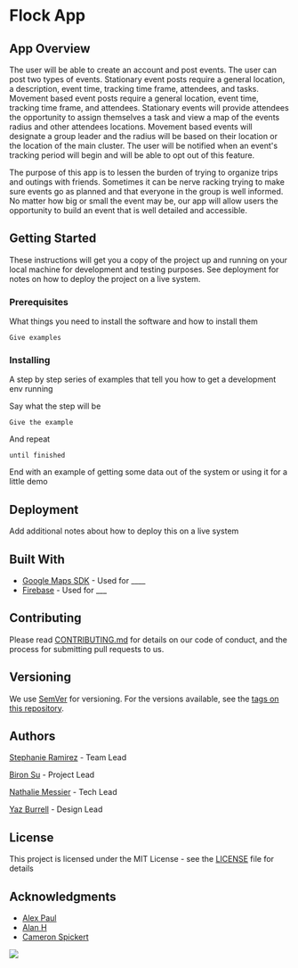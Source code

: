 # Flock App

## App Overview
The user will be able to create an account and post events. The user can post two types of events. Stationary event posts require a general location, a description, event time, tracking time frame, attendees, and tasks. Movement based event posts require a general location, event time, tracking time frame, and attendees. Stationary events will provide attendees the opportunity to assign themselves a task and view a map of the events radius and other attendees locations. Movement based events will designate a group leader and the radius will be based on their location or the location of the main cluster. The user will be notified when an event's tracking period will begin and will be able to opt out of this feature.

The purpose of this app is to lessen the burden of trying to organize trips and outings with friends. Sometimes it can be nerve racking trying to make sure events go as planned and that everyone in the group is well informed. No matter how big or small the event may be, our app will allow users the opportunity to build an event that is well detailed and accessible.


## Getting Started

These instructions will get you a copy of the project up and running on your local machine for development and testing purposes. See deployment for notes on how to deploy the project on a live system.

### Prerequisites

What things you need to install the software and how to install them

```
Give examples
```

### Installing

A step by step series of examples that tell you how to get a development env running

Say what the step will be

```
Give the example
```

And repeat

```
until finished
```

End with an example of getting some data out of the system or using it for a little demo

## Deployment

Add additional notes about how to deploy this on a live system

## Built With

* [Google Maps SDK](https://developers.google.com/maps/documentation/ios-sdk/intro) - Used for  ____
* [Firebase](https://firebase.google.com/docs) - Used for ___

## Contributing

Please read [CONTRIBUTING.md](https://gist.github.com/PurpleBooth/b24679402957c63ec426) for details on our code of conduct, and the process for submitting pull requests to us.

## Versioning

We use [SemVer](http://semver.org/) for versioning. For the versions available, see the [tags on this repository](https://github.com/your/project/tags). 

## Authors

[Stephanie Ramirez](https://github.com/SLRAM) - Team Lead

[Biron Su](https://github.com/BironSu) - Project Lead

[Nathalie Messier](https://github.com/natmess) - Tech Lead

[Yaz Burrell](https://github.com/yazzy4) - Design Lead

## License

This project is licensed under the MIT License - see the [LICENSE](LICENSE) file for details

## Acknowledgments

* [Alex Paul](https://github.com/alexpaul)
* [Alan H](https://github.com/lynksdomain)
* [Cameron Spickert](https://cameronspickert.com)

![](FlockThreeTabIntro.gif)
